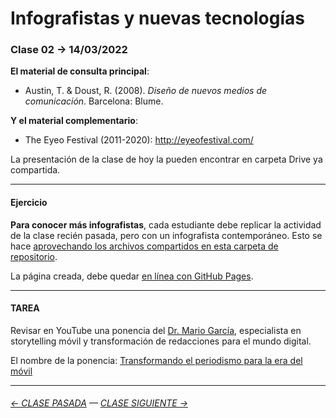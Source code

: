 # Infografistas y nuevas tecnologías

### Clase 02 → 14/03/2022

**El material de consulta principal**:
 
- Austin, T. & Doust, R. (2008). *Diseño de nuevos medios de comunicación*. Barcelona: Blume.

**Y el material complementario**:

- The Eyeo Festival (2011-2020): http://eyeofestival.com/

La presentación de la clase de hoy la pueden encontrar en carpeta Drive ya compartida.

- - - - - - - 

#### Ejercicio

**Para conocer más infografistas**, cada estudiante debe replicar la actividad de la clase recién pasada, pero con un infografista contemporáneo. Esto se hace [aprovechando los archivos compartidos en esta carpeta de repositorio](https://profesorfaco.github.io/dno075-2021-1/clase-02/). 

La página creada, debe quedar [en línea con GitHub Pages](https://docs.github.com/es/github/working-with-github-pages/configuring-a-publishing-source-for-your-github-pages-site).

- - - - - - - 

#### TAREA

Revisar en YouTube una ponencia del [Dr. Mario García](http://garciamedia.com/), especialista en storytelling móvil y transformación de redacciones para el mundo digital.

El nombre de la ponencia: [Transformando el periodismo para la era del móvil](https://youtu.be/iEB3oILm-qQ?t=1301)

- - - - - - - 

###### [← CLASE PASADA](https://github.com/profesorfaco/dno075-2022-1/tree/main/clase-01) — [CLASE SIGUIENTE →](https://github.com/profesorfaco/dno075-2022-1/tree/main/clase-03) 
